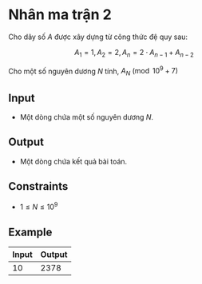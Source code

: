 # Nhân ma trận 2

Cho dãy số $A$ được xây dựng từ công thức đệ quy sau:

$$
A_1=1, A_2=2, A_n=2\cdot A_{n-1}+A_{n-2}
$$

Cho một số nguyên dương $N$ tính, $A_N\pmod{10^9+7}$

## Input

- Một dòng chứa một số nguyên dương $N$.

## Output

- Một dòng chứa kết quả bài toán.

## Constraints

- $1\le N\le 10^9$

## Example

|Input|Output|
|-|-|
|10|2378|
